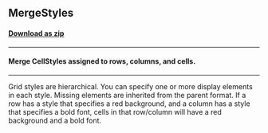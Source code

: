 ## MergeStyles
#### [Download as zip](https://minhaskamal.github.io/DownGit/#/home?url=https://github.com/GrapeCity/ComponentOne-WinForms-Samples/tree/master/NetFramework\FlexGrid\VB\MergeStyles)
____
#### Merge CellStyles assigned to rows, columns, and cells.
____
Grid styles are hierarchical. You can specify one or more display elements in each style. Missing elements are inherited from the parent format. If a row has a style that specifies a red background, and a column has a style that specifies a bold font, cells in that row/column will have a red background and a bold font. 